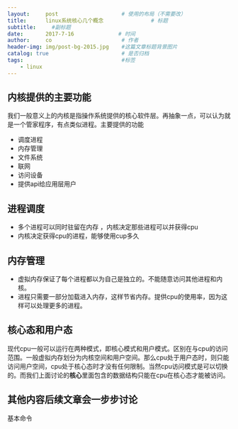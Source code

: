 ```yaml
---
layout:     post                    # 使用的布局（不需要改）
title:      linux系统核心几个概念               # 标题 
subtitle:     #副标题
date:       2017-7-16              # 时间
author:     co                      # 作者
header-img: img/post-bg-2015.jpg    #这篇文章标题背景图片
catalog: true                       # 是否归档
tags:                               #标签
    - linux
---
```

## 内核提供的主要功能
我们一般意义上的内核是指操作系统提供的核心软件层。再抽象一点，可以认为就是一个管家程序，有点类似进程。主要提供的功能
- 调度进程
- 内存管理
- 文件系统
- 联网
- 访问设备
- 提供api给应用层用户

## 进程调度
- 多个进程可以同时驻留在内存 ，内核决定那些进程可以并获得cpu
- 内核决定获得cpu的进程，能够使用cup多久

## 内存管理
- 虚拟内存保证了每个进程都以为自己是独立的。不能随意访问其他进程和内核。
- 进程只需要一部分加载进入内存，这样节省内存。提供cpu的使用率，因为这样可以处理更多的进程。

## 核心态和用户态
现代cpu一般可以运行在两种模式，即核心模式和用户模式。区别在与cpu的访问范围。一般虚拟内存划分为内核空间和用户空间。那么cpu处于用户态时，则只能访问用户空间，cpu处于核心态时才没有任何限制。当然cpu访问模式是可以切换的。而我们上面讨论的**核心**里面包含的数据结构只能在cpu在核心态才能被访问。

## 其他内容后续文章会一步步讨论

基本命令